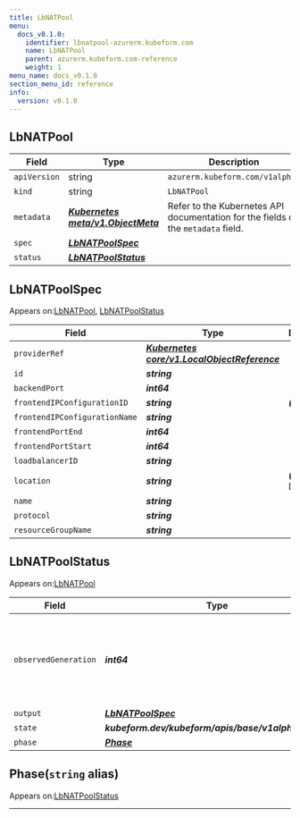 ```yaml
---
title: LbNATPool
menu:
  docs_v0.1.0:
    identifier: lbnatpool-azurerm.kubeform.com
    name: LbNATPool
    parent: azurerm.kubeform.com-reference
    weight: 1
menu_name: docs_v0.1.0
section_menu_id: reference
info:
  version: v0.1.0
---
```


## LbNATPool
| Field | Type | Description |
| ------ | ----- | ----------- |
| `apiVersion` | string | `azurerm.kubeform.com/v1alpha1` |
|    `kind` | string | `LbNATPool` |
| `metadata` | ***[Kubernetes meta/v1.ObjectMeta](https://kubernetes.io/docs/reference/generated/kubernetes-api/v1.13/#objectmeta-v1-meta)***|Refer to the Kubernetes API documentation for the fields of the `metadata` field.|
| `spec` | ***[LbNATPoolSpec](#lbnatpoolspec)***||
| `status` | ***[LbNATPoolStatus](#lbnatpoolstatus)***||
## LbNATPoolSpec

Appears on:[LbNATPool](#lbnatpool), [LbNATPoolStatus](#lbnatpoolstatus)

| Field | Type | Description |
| ------ | ----- | ----------- |
| `providerRef` | ***[Kubernetes core/v1.LocalObjectReference](https://kubernetes.io/docs/reference/generated/kubernetes-api/v1.13/#localobjectreference-v1-core)***||
| `id` | ***string***||
| `backendPort` | ***int64***||
| `frontendIPConfigurationID` | ***string***| ***(Optional)*** |
| `frontendIPConfigurationName` | ***string***||
| `frontendPortEnd` | ***int64***||
| `frontendPortStart` | ***int64***||
| `loadbalancerID` | ***string***||
| `location` | ***string***| ***(Optional)*** Deprecated|
| `name` | ***string***||
| `protocol` | ***string***||
| `resourceGroupName` | ***string***||
## LbNATPoolStatus

Appears on:[LbNATPool](#lbnatpool)

| Field | Type | Description |
| ------ | ----- | ----------- |
| `observedGeneration` | ***int64***| ***(Optional)*** Resource generation, which is updated on mutation by the API Server.|
| `output` | ***[LbNATPoolSpec](#lbnatpoolspec)***| ***(Optional)*** |
| `state` | ***kubeform.dev/kubeform/apis/base/v1alpha1.State***| ***(Optional)*** |
| `phase` | ***[Phase](#phase)***| ***(Optional)*** |
## Phase(`string` alias)

Appears on:[LbNATPoolStatus](#lbnatpoolstatus)

---
